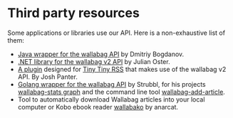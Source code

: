# Third party resources

Some applications or libraries use our API. Here is a non-exhaustive
list of them:

-   [Java wrapper for the wallabag
    API](https://github.com/di72nn/wallabag-api-wrapper) by Dmitriy
    Bogdanov.
-   [.NET library for the wallabag v2
    API](https://github.com/jlnostr/wallabag-api) by Julian Oster.
-   [A plugin](https://github.com/joshp23/ttrss-to-wallabag-v2) designed
    for [Tiny Tiny RSS](https://tt-rss.org/)
    that makes use of the wallabag v2 API. By Josh Panter.
-   [Golang wrapper for the wallabag
    API](https://github.com/Strubbl/wallabago) by Strubbl, for his
    projects [wallabag-stats
    graph](https://codeberg.org/strubbl/wallabag-stats) and the command
    line tool
    [wallabag-add-article](https://codeberg.org/strubbl/wallabag-add-article).
-   Tool to automatically download Wallabag articles into your local
    computer or Kobo ebook reader
    [wallabako](https://gitlab.com/anarcat/wallabako) by anarcat.
